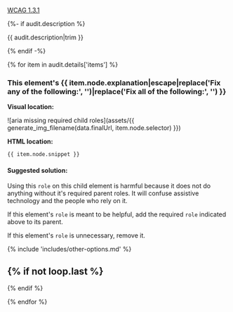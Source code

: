
<a href="https://www.w3.org/WAI/WCAG21/quickref/?versions=2.0#info-and-relationships">WCAG 1.3.1</a>

{%- if audit.description %}

{{ audit.description|trim }}

{% endif -%}

{% for item in audit.details['items'] %}

<h3> This element's {{ item.node.explanation|escape|replace('Fix any of the following:', '')|replace('Fix all of the following:', '') }}</h3>

__Visual location:__

![aria missing required child roles](assets/{{ generate_img_filename(data.finalUrl, item.node.selector) }})


__HTML location:__

```html
{{ item.node.snippet }}
```

#### Suggested solution:

Using this `role` on this child element is harmful because it does not do anything without it's required parent roles. It will confuse assistive technology and the people who rely on it.

If this element's `role` is meant to be helpful, add the required `role` indicated above to its parent.

If this element's `role` is unnecessary, remove it.


{% include 'includes/other-options.md' %}

{% if not loop.last %}
---
{% endif %}
<br>

{% endfor %}

<br>
